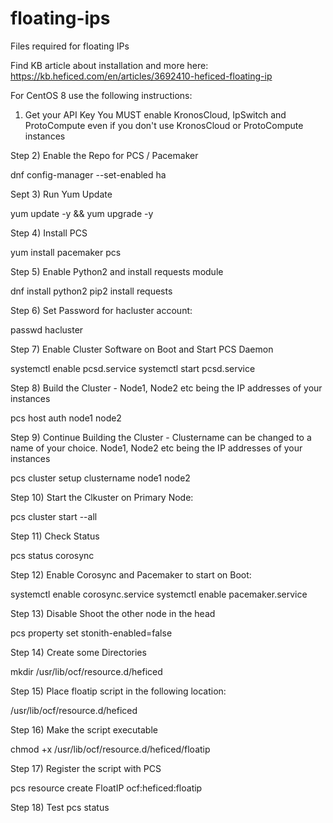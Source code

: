 # floating-ips
Files required for floating IPs

Find KB article about installation and more here: https://kb.heficed.com/en/articles/3692410-heficed-floating-ip

For CentOS 8 use the following instructions:

1) Get your API Key
You MUST enable KronosCloud, IpSwitch and ProtoCompute even if you don't use KronosCloud or ProtoCompute instances

Step 2) Enable the Repo for PCS / Pacemaker

dnf config-manager --set-enabled ha

Sept 3) Run Yum Update

yum update -y && yum upgrade -y

Step 4) Install PCS

yum install pacemaker pcs

Step 5) Enable Python2 and install requests module

dnf install python2
pip2 install requests

Step 6) Set Password for hacluster account:

passwd hacluster

Step 7) Enable Cluster Software on Boot and Start PCS Daemon

systemctl enable pcsd.service
systemctl start pcsd.service

Step 8) Build the Cluster - Node1, Node2 etc being the IP addresses of your instances

pcs host auth node1 node2

Step 9) Continue Building the Cluster - Clustername can be changed to a name of your choice. Node1, Node2 etc being the IP addresses of your instances

pcs cluster setup clustername node1 node2

Step 10) Start the Clkuster on Primary Node:

pcs cluster start --all

Step 11) Check Status

pcs status corosync

Step 12) Enable Corosync and Pacemaker to start on Boot:

systemctl enable corosync.service
systemctl enable pacemaker.service

Step 13) Disable Shoot the other node in the head

pcs property set stonith-enabled=false

Step 14) Create some Directories

mkdir /usr/lib/ocf/resource.d/heficed

Step 15) Place floatip script in the following location:

/usr/lib/ocf/resource.d/heficed

Step 16) Make the script executable

chmod +x /usr/lib/ocf/resource.d/heficed/floatip

Step 17) Register the script with PCS

pcs resource create FloatIP ocf:heficed:floatip

Step 18) Test
pcs status
